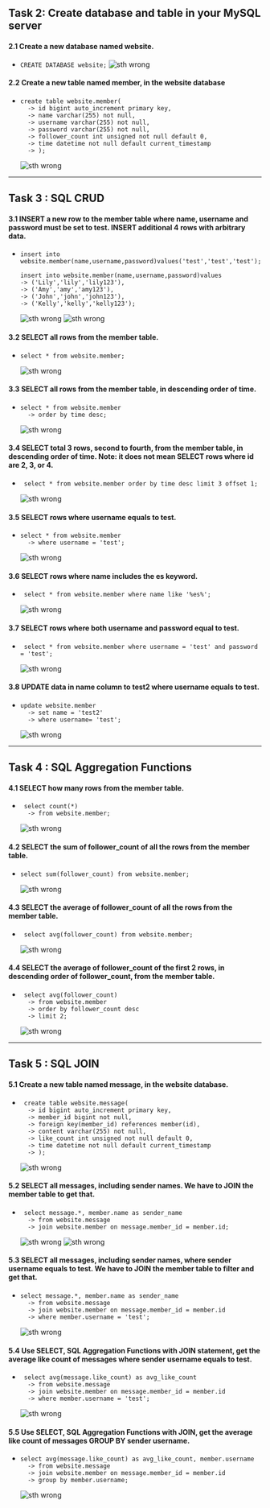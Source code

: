## Task 2: Create database and table in your MySQL server
#### 2.1 Create a new database named website.
- ```CREATE DATABASE website;```
  ![sth wrong](image/task2_1.png)
#### 2.2 Create a new table named member, in the website database
- ``` 
  create table website.member(
    -> id bigint auto_increment primary key,
    -> name varchar(255) not null,
    -> username varchar(255) not null,
    -> password varchar(255) not null,
    -> follower_count int unsigned not null default 0,
    -> time datetime not null default current_timestamp
    -> );
    ```
  ![sth wrong](image/task2_2.png)
---
## Task 3 : SQL CRUD
#### 3.1 INSERT a new row to the member table where name, username and password must be set to test. INSERT additional 4 rows with arbitrary data.
- ``` 
  insert into website.member(name,username,password)values('test','test','test'); 

  insert into website.member(name,username,password)values
  -> ('Lily','lily','lily123'),
  -> ('Amy','amy','amy123'),
  -> ('John','john','john123'),
  -> ('Kelly','kelly','kelly123');
  ```
  ![sth wrong](image/task3_1_1.png)
  ![sth wrong](image/task3_1_2.png)
#### 3.2 SELECT all rows from the member table.
- ```
  select * from website.member;
  ```
  ![sth wrong](image/task3_2.png)
#### 3.3 SELECT all rows from the member table, in descending order of time.
- ```
  select * from website.member
    -> order by time desc;
  ```
  ![sth wrong](image/task3_3.png)
#### 3.4 SELECT total 3 rows, second to fourth, from the member table, in descending order of time. Note: it does not mean SELECT rows where id are 2, 3, or 4.
- ```
   select * from website.member order by time desc limit 3 offset 1;
   ```
  ![sth wrong](image/task3_4.png)
#### 3.5 SELECT rows where username equals to test.
- ```
  select * from website.member
    -> where username = 'test';
  ```
  ![sth wrong](image/task3_5.png)
#### 3.6 SELECT rows where name includes the es keyword.
- ```
   select * from website.member where name like '%es%';
   ```
  ![sth wrong](image/task3_6.png)
#### 3.7 SELECT rows where both username and password equal to test.
- ```
   select * from website.member where username = 'test' and password = 'test';
   ```
  ![sth wrong](image/task3_7.png)
#### 3.8 UPDATE data in name column to test2 where username equals to test.
- ```
  update website.member
    -> set name = 'test2'
    -> where username= 'test';
  ```
  ![sth wrong](image/task3_8.png)
---
## Task 4 : SQL Aggregation Functions
#### 4.1 SELECT how many rows from the member table.
- ```
   select count(*)
    -> from website.member;
  ```
  ![sth wrong](image/task4_1.png)
#### 4.2 SELECT the sum of follower_count of all the rows from the member table.
- ```
  select sum(follower_count) from website.member;
  ```
  ![sth wrong](image/task4_2.png)
#### 4.3 SELECT the average of follower_count of all the rows from the member table.
- ```
   select avg(follower_count) from website.member;
  ```
  ![sth wrong](image/task4_3.png)
#### 4.4 SELECT the average of follower_count of the first 2 rows, in descending order of follower_count, from the member table.
- ```
   select avg(follower_count)
    -> from website.member
    -> order by follower_count desc
    -> limit 2;
    ```
  ![sth wrong](image/task4_4.png)
---
## Task 5 : SQL JOIN
####  5.1 Create a new table named message, in the website database.
- ```
   create table website.message(
    -> id bigint auto_increment primary key,
    -> member_id bigint not null,
    -> foreign key(member_id) references member(id),
    -> content varchar(255) not null,
    -> like_count int unsigned not null default 0,
    -> time datetime not null default current_timestamp
    -> );
    ```
  ![sth wrong](image/task5_1.png)
#### 5.2 SELECT all messages, including sender names. We have to JOIN the member table to get that.
- ```
   select message.*, member.name as sender_name
    -> from website.message
    -> join website.member on message.member_id = member.id;
    ```
  ![sth wrong](image/task5_2_1.png)
  ![sth wrong](image/task5_2_2.png)
####  5.3 SELECT all messages, including sender names, where sender username equals to test. We have to JOIN the member table to filter and get that.
- ```
  select message.*, member.name as sender_name
    -> from website.message
    -> join website.member on message.member_id = member.id
    -> where member.username = 'test';
    ```
  ![sth wrong](/image/task5_3.png)
####  5.4 Use SELECT, SQL Aggregation Functions with JOIN statement, get the average like count of messages where sender username equals to test.
- ```
   select avg(message.like_count) as avg_like_count
    -> from website.message
    -> join website.member on message.member_id = member.id
    -> where member.username = 'test';
    ```
  ![sth wrong](image/task5_4.png)
####  5.5 Use SELECT, SQL Aggregation Functions with JOIN, get the average like count of messages GROUP BY sender username.
- ```
  select avg(message.like_count) as avg_like_count, member.username
    -> from website.message
    -> join website.member on message.member_id = member.id
    -> group by member.username;
    ```
  ![sth wrong](image/task5_5.png)